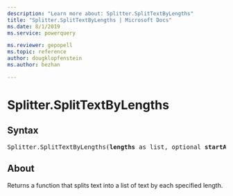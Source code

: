 ```yaml
---
description: "Learn more about: Splitter.SplitTextByLengths"
title: "Splitter.SplitTextByLengths | Microsoft Docs"
ms.date: 8/1/2019
ms.service: powerquery

ms.reviewer: gepopell
ms.topic: reference
author: dougklopfenstein
ms.author: bezhan

---
```

# Splitter.SplitTextByLengths

## Syntax

<pre>
Splitter.SplitTextByLengths(<b>lengths</b> as list, optional <b>startAtEnd</b> as nullable logical) as function
</pre>
  
## About  
Returns a function that splits text into a list of text by each specified length.
